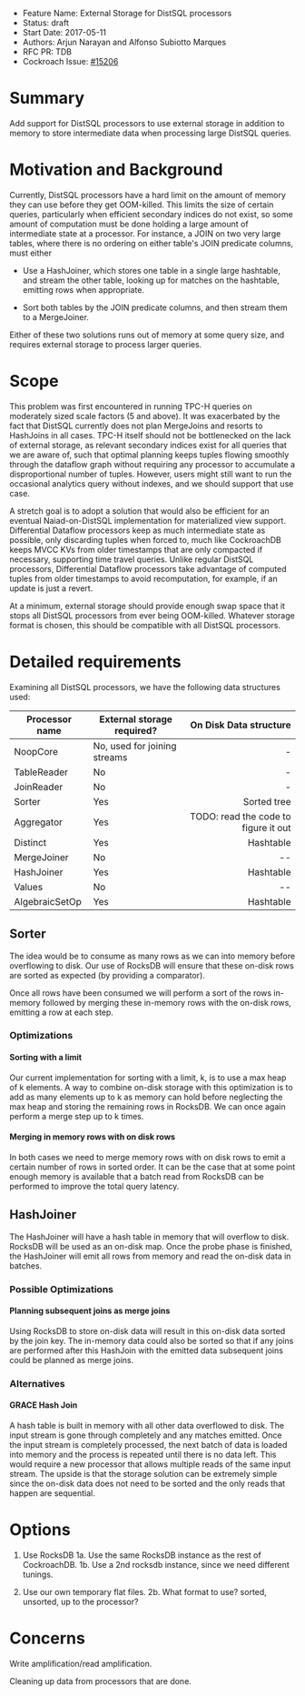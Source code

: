 - Feature Name: External Storage for DistSQL processors
- Status: draft
- Start Date: 2017-05-11
- Authors: Arjun Narayan and Alfonso Subiotto Marques
- RFC PR: TDB
- Cockroach Issue: [#15206](https://github.com/cockroachdb/cockroach/issues/15206)

# Summary

Add support for DistSQL processors to use external storage in addition
to memory to store intermediate data when processing large DistSQL
queries.

# Motivation and Background

Currently, DistSQL processors have a hard limit on the amount of
memory they can use before they get OOM-killed. This limits the size
of certain queries, particularly when efficient secondary indices do
not exist, so some amount of computation must be done holding a large
amount of intermediate state at a processor. For instance, a JOIN on
two very large tables, where there is no ordering on either table's
JOIN predicate columns, must either

* Use a HashJoiner, which stores one table in a single large
  hashtable, and stream the other table, looking up for matches on the
  hashtable, emitting rows when appropriate.

* Sort both tables by the JOIN predicate columns, and then stream them
  to a MergeJoiner.

Either of these two solutions runs out of memory at some query size,
and requires external storage to process larger queries.

# Scope

This problem was first encountered in running TPC-H queries on
moderately sized scale factors (5 and above). It was exacerbated by
the fact that DistSQL currently does not plan MergeJoins and resorts
to HashJoins in all cases. TPC-H itself should not be bottlenecked on
the lack of external storage, as relevant secondary indices exist for
all queries that we are aware of, such that optimal planning keeps
tuples flowing smoothly through the dataflow graph without requiring
any processor to accumulate a disproportional number of
tuples. However, users might still want to run the occasional
analytics query without indexes, and we should support that use case.

A stretch goal is to adopt a solution that would also be efficient for
an eventual Naiad-on-DistSQL implementation for materialized view
support. Differential Dataflow processors keep as much intermediate
state as possible, only discarding tuples when forced to, much like
CockroachDB keeps MVCC KVs from older timestamps that are only
compacted if necessary, supporting time travel queries. Unlike regular
DistSQL processors, Differential Dataflow processors take advantage of
computed tuples from older timestamps to avoid recomputation, for
example, if an update is just a revert.

At a minimum, external storage should provide enough swap space that
it stops all DistSQL processors from ever being OOM-killed. Whatever
storage format is chosen, this should be compatible with all DistSQL
processors.


# Detailed requirements

Examining all DistSQL processors, we have the following data
structures used:

| Processor name  | External storage required?  | On Disk Data structure
|-----------------|-----------------------------|----------:|
| NoopCore        | No, used for joining streams| -         |
| TableReader     | No                          | -         |
| JoinReader      | No                          | -         |
| Sorter          | Yes                         |Sorted tree|
| Aggregator      | Yes                         | TODO: read the code to figure it out |
| Distinct        | Yes                         | Hashtable |
| MergeJoiner     | No                          | --        |
| HashJoiner      | Yes                         | Hashtable |
| Values          | No                          | --        |
| AlgebraicSetOp  | Yes                         | Hashtable |



## Sorter
The idea would be to consume as many rows as we can into memory before
overflowing to disk. Our use of RocksDB will ensure that these on-disk rows
are sorted as expected (by providing a comparator).

Once all rows have been consumed we will perform a sort of the rows in-memory
followed by merging these in-memory rows with the on-disk rows, emitting a row
at each step.

### Optimizations
#### Sorting with a limit
Our current implementation for sorting with a limit, k, is to use a max heap of
k elements. A way to combine on-disk storage with this optimization is to add
as many elements up to k as memory can hold before neglecting the max heap and
storing the remaining rows in RocksDB. We can once again perform a merge step
up to k times.

#### Merging in memory rows with on disk rows
In both cases we need to merge memory rows with on disk rows to emit a certain
number of rows in sorted order. It can be the case that at some point enough
memory is available that a batch read from RocksDB can be performed to improve
the total query latency.

## HashJoiner
The HashJoiner will have a hash table in memory that will overflow to disk.
RocksDB will be used as an on-disk map. Once the probe phase is finished, the
HashJoiner will emit all rows from memory and read the on-disk data in batches.

### Possible Optimizations
#### Planning subsequent joins as merge joins
Using RocksDB to store on-disk data will result in this on-disk data sorted by
the join key. The in-memory data could also be sorted so that if any joins are
performed after this HashJoin with the emitted data subsequent joins could be
planned as merge joins.

### Alternatives
#### GRACE Hash Join
A hash table is built in memory with all other data overflowed to disk. The
input stream is gone through completely and any matches emitted. Once the input
stream is completely processed, the next batch of data is loaded into memory and
the process is repeated until there is no data left. This would require a new
processor that allows multiple reads of the same input stream. The upside is
that the storage solution can be extremely simple since the on-disk data does
not need to be sorted and the only reads that happen are sequential.

# Options

1. Use RocksDB
1a. Use the same RocksDB instance as the rest of CockroachDB.
1b. Use a 2nd rocksdb instance, since we need different tunings.

2. Use our own temporary flat files.
2b. What format to use? sorted, unsorted, up to the processor?

# Concerns

Write amplification/read amplification.

Cleaning up data from processors that are done.
